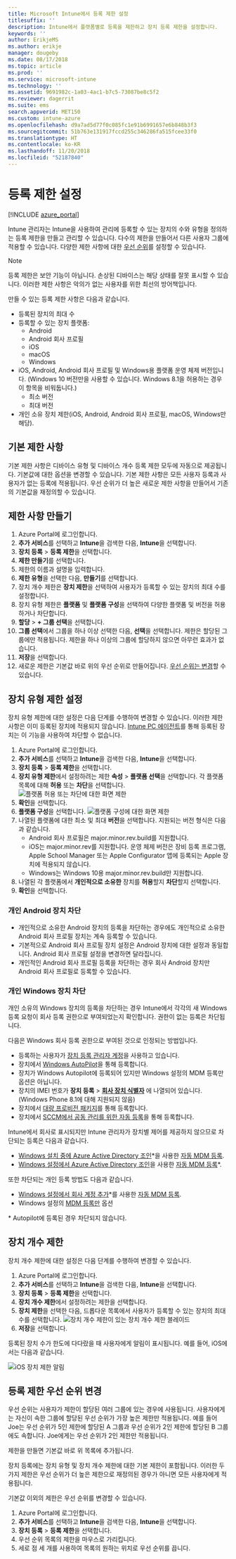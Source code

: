 ```yaml
---
title: Microsoft Intune에서 등록 제한 설정
titlesuffix: ''
description: Intune에서 플랫폼별로 등록을 제한하고 장치 등록 제한을 설정합니다.
keywords: ''
author: ErikjeMS
ms.author: erikje
manager: dougeby
ms.date: 08/17/2018
ms.topic: article
ms.prod: ''
ms.service: microsoft-intune
ms.technology: ''
ms.assetid: 9691982c-1a03-4ac1-b7c5-73087be8c5f2
ms.reviewer: dagerrit
ms.suite: ems
search.appverid: MET150
ms.custom: intune-azure
ms.openlocfilehash: d9a7ad5d77f0c085fc1e91b6991657e6b848b3f3
ms.sourcegitcommit: 51b763e131917fccd255c346286fa515fcee33f0
ms.translationtype: HT
ms.contentlocale: ko-KR
ms.lasthandoff: 11/20/2018
ms.locfileid: "52187840"
---
```

# <a name="set-enrollment-restrictions"></a>등록 제한 설정

[!INCLUDE [azure_portal](./includes/azure_portal.md)]

Intune 관리자는 Intune을 사용하여 관리에 등록할 수 있는 장치의 수와 유형을 정의하는 등록 제한을 만들고 관리할 수 있습니다. 다수의 제한을 만들어서 다른 사용자 그룹에 적용할 수 있습니다. 다양한 제한 사항에 대한 [우선 순위](#change-enrollment-restriction-priority)를 설정할 수 있습니다.

>[!NOTE]
>등록 제한은 보안 기능이 아닙니다. 손상된 디바이스는 해당 상태를 잘못 표시할 수 있습니다. 이러한 제한 사항은 악의가 없는 사용자를 위한 최선의 방어책입니다.

만들 수 있는 등록 제한 사항은 다음과 같습니다.

- 등록된 장치의 최대 수
- 등록할 수 있는 장치 플랫폼:
  - Android
  - Android 회사 프로필
  - iOS
  - macOS
  - Windows
- iOS, Android, Android 회사 프로필 및 Windows용 플랫폼 운영 체제 버전입니다. (Windows 10 버전만을 사용할 수 있습니다. Windows 8.1을 허용하는 경우 이 항목을 비워둡니다.)
  - 최소 버전
  - 최대 버전
- 개인 소유 장치 제한(iOS, Android, Android 회사 프로필, macOS, Windows만 해당).

## <a name="default-restrictions"></a>기본 제한 사항

기본 제한 사항은 디바이스 유형 및 디바이스 개수 등록 제한 모두에 자동으로 제공됩니다. 기본값에 대한 옵션을 변경할 수 있습니다. 기본 제한 사항은 모든 사용자 등록과 사용자가 없는 등록에 적용됩니다. 우선 순위가 더 높은 새로운 제한 사항을 만들어서 기존의 기본값을 재정의할 수 있습니다.

## <a name="create-a-restriction"></a>제한 사항 만들기

1. Azure Portal에 로그인합니다.
2. **추가 서비스**를 선택하고 **Intune**을 검색한 다음, **Intune**을 선택합니다.
3. **장치 등록** > **등록 제한**을 선택합니다.
4. **제한 만들기**를 선택합니다.
5. 제한의 이름과 설명을 입력합니다.
6. **제한 유형**을 선택한 다음, **만들기**를 선택합니다.
7. 장치 개수 제한은 **장치 제한**을 선택하여 사용자가 등록할 수 있는 장치의 최대 수를 설정합니다.
8. 장치 유형 제한은 **플랫폼** 및 **플랫폼 구성**을 선택하여 다양한 플랫폼 및 버전을 허용하거나 차단합니다.
9. **할당** > **+ 그룹 선택**을 선택합니다.
10. **그룹 선택**에서 그룹을 하나 이상 선택한 다음, **선택**을 선택합니다. 제한은 할당된 그룹에만 적용됩니다. 제한을 하나 이상의 그룹에 할당하지 않으면 아무런 효과가 없습니다.
11. **저장**을 선택합니다.
12. 새로운 제한은 기본값 바로 위의 우선 순위로 만들어집니다. [우선 순위는 변경](#change-enrollment-restriction-priority)할 수 있습니다.

## <a name="set-device-type-restrictions"></a>장치 유형 제한 설정

장치 유형 제한에 대한 설정은 다음 단계를 수행하여 변경할 수 있습니다. 이러한 제한 사항은 이미 등록된 장치에 적용되지 않습니다. [Intune PC 에이전트](/intune-classic/deploy-use/manage-windows-pcs-with-microsoft-intune)를 통해 등록된 장치는 이 기능을 사용하여 차단할 수 없습니다.

1. Azure Portal에 로그인합니다.
2. **추가 서비스**를 선택하고 **Intune**을 검색한 다음, **Intune**을 선택합니다.
3. **장치 등록** > **등록 제한**을 선택합니다.
4. **장치 유형 제한**에서 설정하려는 제한 **속성** > **플랫폼 선택**을 선택합니다. 각 플랫폼 목록에 대해 **허용** 또는 **차단**을 선택합니다.
    ![플랫폼 허용 또는 차단에 대한 화면 제한](media/enrollment-restrictions-set/platform-allow-block.png)
5. **확인**을 선택합니다.
6. **플랫폼 구성**을 선택합니다.
    ![플랫폼 구성에 대한 화면 제한](media/enrollment-restrictions-set/configure-platforms.png)
7. 나열된 플랫폼에 대한 최소 및 최대 **버전**을 선택합니다. 지원되는 버전 형식은 다음과 같습니다.
    - Android 회사 프로필은 major.minor.rev.build를 지원합니다.
    - iOS는 major.minor.rev를 지원합니다. 운영 체제 버전은 장비 등록 프로그램, Apple School Manager 또는 Apple Configurator 앱에 등록되는 Apple 장치에 적용되지 않습니다.
    - Windows는 Windows 10용 major.minor.rev.build만 지원합니다.
8. 나열된 각 플랫폼에서 **개인적으로 소유한** 장치를 **허용**할지 **차단**할지 선택합니다.
9. **확인**을 선택합니다.

### <a name="blocking-personal-android-devices"></a>개인 Android 장치 차단
- 개인적으로 소유한 Android 장치의 등록을 차단하는 경우에도 개인적으로 소유한 Android 회사 프로필 장치는 계속 등록할 수 있습니다.
- 기본적으로 Android 회사 프로필 장치 설정은 Android 장치에 대한 설정과 동일합니다. Android 회사 프로필 설정을 변경하면 달라집니다.
- 개인적인 Android 회사 프로필 등록을 차단하는 경우 회사 Android 장치만 Android 회사 프로필로 등록할 수 있습니다.

### <a name="blocking-personal-windows-devices"></a>개인 Windows 장치 차단
개인 소유의 Windows 장치의 등록을 차단하는 경우 Intune에서 각각의 새 Windows 등록 요청이 회사 등록 권한으로 부여되었는지 확인합니다. 권한이 없는 등록은 차단됩니다.

다음은 Windows 회사 등록 권한으로 부여된 것으로 인정되는 방법입니다.
 - 등록하는 사용자가 [장치 등록 관리자 계정]( device-enrollment-manager-enroll.md)을 사용하고 있습니다.
- 장치에서 [Windows AutoPilot](enrollment-autopilot.md)을 통해 등록합니다.
- 장치가 Windows Autopilot에 등록되어 있지만 Windows 설정의 MDM 등록만 옵션은 아닙니다.
- 장치의 IMEI 번호가 **장치 등록** > **[회사 장치 식별자](corporate-identifiers-add.md)** 에 나열되어 있습니다. (Windows Phone 8.1에 대해 지원되지 않음)
- 장치에서 [대량 프로비전 패키지](windows-bulk-enroll.md)를 통해 등록합니다.
- 장치에서 [SCCM에서 공동 관리를 위한 자동 등록](https://docs.microsoft.com/sccm/core/clients/manage/co-management-overview#how-to-configure-co-management.md)을 통해 등록합니다.
 
Intune에서 회사로 표시되지만 Intune 관리자가 장치별 제어를 제공하지 않으므로 차단되는 등록은 다음과 같습니다.
 - [Windows 설치 중에 Azure Active Directory 조인](https://docs.microsoft.com/azure/active-directory/device-management-azuread-joined-devices-frx)\*을 사용한 [자동 MDM 등록](windows-enroll.md#enable-windows-10-automatic-enrollment).
- [Windows 설정에서 Azure Active Directory 조인](https://docs.microsoft.com/azure/active-directory/user-help/user-help-register-device-on-network)을 사용한 [자동 MDM 등록](windows-enroll.md#enable-windows-10-automatic-enrollment)*.
 
또한 차단되는 개인 등록 방법도 다음과 같습니다.
- [Windows 설정에서 회사 계정 추가](https://docs.microsoft.com/azure/active-directory/user-help/user-help-join-device-on-network)\*를 사용한 [자동 MDM 등록](windows-enroll.md#enable-windows-10-automatic-enrollment).
- Windows 설정의 [MDM 등록만]( https://docs.microsoft.com/windows/client-management/mdm/mdm-enrollment-of-windows-devices#connecting-personally-owned-devices-bring-your-own-device) 옵션

\* Autopilot에 등록된 경우 차단되지 않습니다.

## <a name="set-device-limit-restrictions"></a>장치 개수 제한

장치 개수 제한에 대한 설정은 다음 단계를 수행하여 변경할 수 있습니다.

1. Azure Portal에 로그인합니다.
2. **추가 서비스**를 선택하고 **Intune**을 검색한 다음, **Intune**을 선택합니다.
3. **장치 등록** > **등록 제한**을 선택합니다.
4. **장치 개수 제한**에서 설정하려는 제한을 선택합니다.
5. **장치 제한**을 선택한 다음, 드롭다운 목록에서 사용자가 등록할 수 있는 장치의 최대 수를 선택합니다.
    ![장치 개수 제한이 있는 장치 개수 제한 블레이드](./media/device-restrictions-limit.png)
6. **저장**을 선택합니다.


등록된 장치 수가 한도에 다다랐을 때 사용자에게 알림이 표시됩니다. 예를 들어, iOS에서는 다음과 같습니다.

![iOS 장치 제한 알림](./media/enrollment-restrictions-ios-set-limit-notification.png)

## <a name="change-enrollment-restriction-priority"></a>등록 제한 우선 순위 변경

우선 순위는 사용자가 제한이 할당된 여러 그룹에 있는 경우에 사용됩니다. 사용자에게는 자신이 속한 그룹에 할당된 우선 순위가 가장 높은 제한만 적용됩니다. 예를 들어 Joe는 우선 순위가 5인 제한에 할당된 A 그룹과 우선 순위가 2인 제한에 할당된 B 그룹에도 속합니다. Joe에게는 우선 순위가 2인 제한만 적용됩니다.

제한을 만들면 기본값 바로 위 목록에 추가됩니다.

장치 등록에는 장치 유형 및 장치 개수 제한에 대한 기본 제한이 포함됩니다. 이러한 두 가지 제한은 우선 순위가 더 높은 제한으로 재정의된 경우가 아니면 모든 사용자에게 적용됩니다.

기본값 이외의 제한은 우선 순위를 변경할 수 있습니다.

1. Azure Portal에 로그인합니다.
2. **추가 서비스**를 선택하고 **Intune**을 검색한 다음, **Intune**을 선택합니다.
3. **장치 등록** > **등록 제한**을 선택합니다.
4. 우선 순위 목록의 제한을 마우스로 가리킵니다.
5. 세로 점 세 개를 사용하여 목록의 원하는 위치로 우선 순위를 끕니다.
